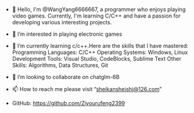 - 👋 Hello, I'm @WangYang6666667, a programmer who enjoys playing video games. Currently, I'm learning C/C++ and have a passion for developing various interesting projects.
- 👀 I’m interested in playing electronic games

- 🌱 I’m currently learning c/c++.Here are the skills that I have mastered:
Programming Languages: C/C++
Operating Systems: Windows, Linux
Development Tools: Visual Studio, CodeBlocks, Sublime Text
Other Skills: Algorithms, Data Structures, Git

- 💞️ I’m looking to collaborate on chatglm-6B
- 📫 How to reach me please visit “sheikansheishi@126.com”
- GitHub: https://github.com/Ziyourufeng2399


<!---
Ziyourufeng2399/Ziyourufeng2399 is a ✨ special ✨ repository because its `README.md` (this file) appears on your GitHub profile.
You can click the Preview link to take a look at your changes.
--->
